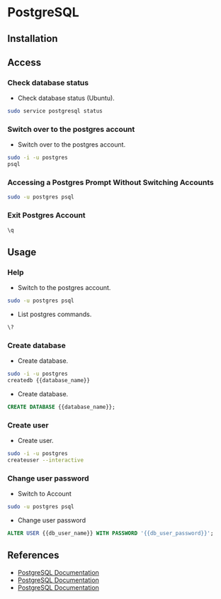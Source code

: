 # PostgreSQL

## Installation

## Access

### Check database status

- Check database status (Ubuntu).

```bash
sudo service postgresql status
```

### Switch over to the postgres account

- Switch over to the postgres account.

```bash
sudo -i -u postgres
psql
```

### Accessing a Postgres Prompt Without Switching Accounts

```bash
sudo -u postgres psql
```

### Exit Postgres Account

```sql
\q
```

## Usage

### Help

- Switch to the postgres account.

```bash
sudo -u postgres psql
```

- List postgres commands.

```sql
\?
```

### Create database

- Create database.

```bash
sudo -i -u postgres
createdb {{database_name}}
```

- Create database.

```sql
CREATE DATABASE {{database_name}};
```

### Create user

- Create user.

```bash
sudo -i -u postgres
createuser --interactive
```

### Change user password

- Switch to Account

```bash
sudo -u postgres psql
```

- Change user password

```sql
ALTER USER {{db_user_name}} WITH PASSWORD '{{db_user_password}}';
```

## References

- [PostgreSQL Documentation](https://www.postgresql.org/docs/12/reference.html)
- [PostgreSQL Documentation](https://www.postgresql.org/docs/11/reference.html)
- [PostgreSQL Documentation](https://www.postgresql.org/docs/10/reference.html)
